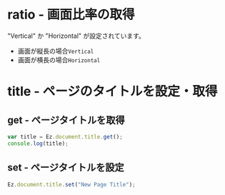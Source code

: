 # ratio - 画面比率の取得
"Vertical" か "Horizontal" が設定されています。

- 画面が縦長の場合``Vertical``
- 画面が横長の場合``Horizontal``

# title - ページのタイトルを設定・取得

## get - ページタイトルを取得
```typescript
var title = Ez.document.title.get();
console.log(title);
```

## set - ページタイトルを設定
```typescript
Ez.document.title.set("New Page Title");
```